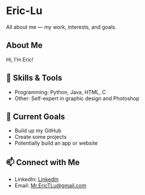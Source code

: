 # Eric-Lu
All about me — my work, interests, and goals.

## About Me  
Hi, I’m Eric!

## 🔧 Skills & Tools  
- Programming: Python, Java, HTML, C
- Other: Self-expert in graphic design and Photoshop

## 🚀 Current Goals  
- Build up my GitHub
- Create some projects
- Potentially build an app or website

## 📫 Connect with Me   
- LinkedIn: [LinkedIn](https://www.linkedin.com/in/eric-lu-30b49a311)
- Email: Mr.EricTLu@gmail.com
